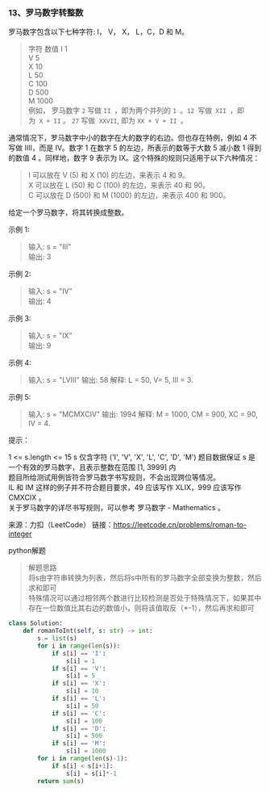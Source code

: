 ### 13、罗马数字转整数

罗马数字包含以下七种字符: I， V， X， L，C，D 和 M。    

> 字符          数值
> I             1          
> V             5        
> X             10         
> L             50          
> C             100         
> D             500      
> M             1000      
例如， 罗马数字 `2` 写做 `II `，即为两个并列的 `1 `。`12 `写做` XII `，即为` X + II` 。 `27` 写做  `XXVII`, 即为 `XX + V + II `。

通常情况下，罗马数字中小的数字在大的数字的右边。但也存在特例，例如 4 不写做 IIII，而是 IV。数字 1 在数字 5 的左边，所表示的数等于大数 5 减小数 1 得到的数值 4 。同样地，数字 9 表示为 IX。这个特殊的规则只适用于以下六种情况：

> I 可以放在 V (5) 和 X (10) 的左边，来表示 4 和 9。            
> X 可以放在 L (50) 和 C (100) 的左边，来表示 40 和 90。          
> C 可以放在 D (500) 和 M (1000) 的左边，来表示 400 和 900。    
         
给定一个罗马数字，将其转换成整数。

示例 1:

> 输入: s = "III"     
> 输出: 3     

示例 2:

> 输入: s = "IV"       
> 输出: 4      

示例 3:

> 输入: s = "IX"             
>输出: 9            

示例 4:

> 输入: s = "LVIII"
> 输出: 58
> 解释: L = 50, V= 5, III = 3.   

示例 5:

> 输入: s = "MCMXCIV"
> 输出: 1994
> 解释: M = 1000, CM = 900, XC = 90, IV = 4.
 

提示：

1 <= s.length <= 15
s 仅含字符 ('I', 'V', 'X', 'L', 'C', 'D', 'M')
题目数据保证 s 是一个有效的罗马数字，且表示整数在范围 [1, 3999] 内        
题目所给测试用例皆符合罗马数字书写规则，不会出现跨位等情况。          
IL 和 IM 这样的例子并不符合题目要求，49 应该写作 XLIX，999 应该写作 CMXCIX 。        
关于罗马数字的详尽书写规则，可以参考 罗马数字 - Mathematics 。          


来源：力扣（LeetCode）
链接：https://leetcode.cn/problems/roman-to-integer

python解题  
> 解题思路  
> 将s由字符串转换为列表，然后将s中所有的罗马数字全部变换为整数，然后求和即可       
> 特殊情况可以通过相邻两个数进行比较检测是否处于特殊情况下，如果其中存在一位数值比其右边的数值小，则将该值取反（*-1），然后再求和即可


```python
class Solution:
    def romanToInt(self, s: str) -> int:
        s = list(s)
        for i in range(len(s)):
            if s[i] == 'I':
                s[i] = 1
            if s[i] == 'V':
                s[i] = 5
            if s[i] == 'X':
                s[i] = 10
            if s[i] == 'L':
                s[i] = 50
            if s[i] == 'C':
                s[i] = 100
            if s[i] == 'D':
                s[i] = 500
            if s[i] == 'M':
                s[i] = 1000
        for i in range(len(s)-1):
            if s[i] < s[i+1]:
                s[i] = s[i]*-1
        return sum(s)
```
